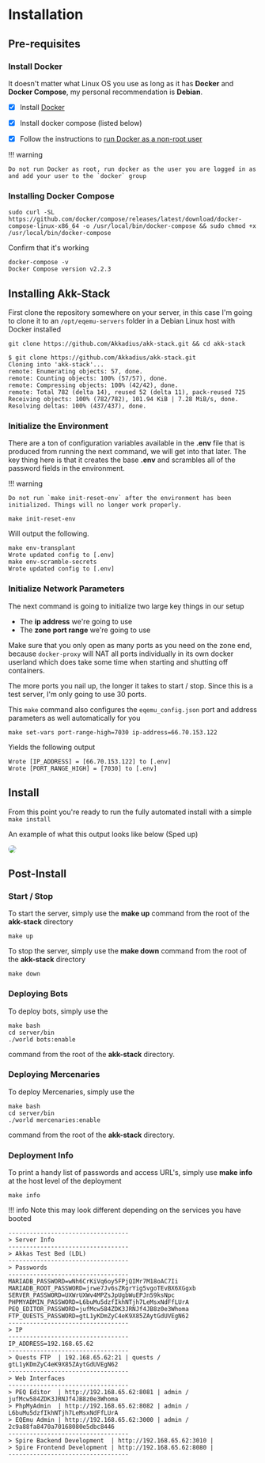 # Installation

## Pre-requisites

### Install Docker

It doesn't matter what Linux OS you use as long as it has **Docker** and **Docker Compose**, my personal recommendation is **Debian**.

- [x] Install [Docker](https://docs.docker.com/engine/install/debian/)
- [x] Install docker compose (listed below)
- [x] Follow the instructions to [run Docker as a non-root user](https://docs.docker.com/engine/install/linux-postinstall/)


!!! warning

    Do not run Docker as root, run docker as the user you are logged in as and add your user to the `docker` group

### Installing Docker Compose

```
sudo curl -SL https://github.com/docker/compose/releases/latest/download/docker-compose-linux-x86_64 -o /usr/local/bin/docker-compose && sudo chmod +x /usr/local/bin/docker-compose
```

Confirm that it's working

```
docker-compose -v
Docker Compose version v2.2.3
```

## Installing Akk-Stack

First clone the repository somewhere on your server, in this case I'm going to clone it to an `/opt/eqemu-servers` folder in a Debian Linux host with Docker installed

```
git clone https://github.com/Akkadius/akk-stack.git && cd akk-stack
```

```
$ git clone https://github.com/Akkadius/akk-stack.git
Cloning into 'akk-stack'...
remote: Enumerating objects: 57, done.
remote: Counting objects: 100% (57/57), done.
remote: Compressing objects: 100% (42/42), done.
remote: Total 782 (delta 14), reused 52 (delta 11), pack-reused 725
Receiving objects: 100% (782/782), 101.94 KiB | 7.28 MiB/s, done.
Resolving deltas: 100% (437/437), done.
```

### Initialize the Environment

There are a ton of configuration variables available in the **.env** file that is produced from running the next command, we will get into that later. The key thing here is that it creates the base **.env** and scrambles all of the password fields in the environment. 

!!! warning

    Do not run `make init-reset-env` after the environment has been initialized. Things will no longer work properly.

```shell
make init-reset-env
```

Will output the following.

```
make env-transplant
Wrote updated config to [.env]
make env-scramble-secrets
Wrote updated config to [.env]
```

### Initialize Network Parameters

The next command is going to initialize two large key things in our setup 

* The **ip address** we're going to use
* The **zone port range** we're going to use

Make sure that you only open as many ports as you need on the zone end, because `docker-proxy` will NAT all ports individually in its own docker userland which does take some time when starting and shutting off containers. 

The more ports you nail up, the longer it takes to start / stop. Since this is a test server, I'm only going to use 30 ports. 

This `make` command also configures the `eqemu_config.json` port and address parameters as well automatically for you

```
make set-vars port-range-high=7030 ip-address=66.70.153.122
```

Yields the following output

```
Wrote [IP_ADDRESS] = [66.70.153.122] to [.env]
Wrote [PORT_RANGE_HIGH] = [7030] to [.env]
```



## Install

From this point you're ready to run the fully automated install with a simple `make install`

An example of what this output looks like below (Sped up)

<img src="https://user-images.githubusercontent.com/3319450/87240353-7289a200-c3de-11ea-8afe-1b0a5ad8400e.gif" style="border-radius: 10px">


## Post-Install

### Start / Stop

To start the server, simply use the **make up** command from the root of the **akk-stack** directory

```
make up
```

To stop the server, simply use the **make down** command from the root of the **akk-stack** directory

```
make down
```

### Deploying Bots

 To deploy bots, simply use the 
```
make bash
cd server/bin
./world bots:enable
```
command from the root of the **akk-stack** directory.

### Deploying Mercenaries

 To deploy Mercenaries, simply use the 
```
make bash
cd server/bin
./world mercenaries:enable
```
command from the root of the **akk-stack** directory.


 
### Deployment Info

To print a handy list of passwords and access URL's, simply use **make info** at the host level of the deployment

```
make info
```

!!! info
    Note this may look different depending on the services you have booted

```
----------------------------------
> Server Info
----------------------------------
> Akkas Test Bed (LDL)
----------------------------------
> Passwords
----------------------------------
MARIADB_PASSWORD=wNh6CrKiVq6oy5FPjQIMr7M18oAC7Ii
MARIADB_ROOT_PASSWORD=jrwe7Jv6sZRgrYig5vgoTEvBX6XGgxb
SERVER_PASSWORD=UXWrUXWv4MPZsJpUgbWuEPJn59ksNpc
PHPMYADMIN_PASSWORD=L6buMu5dzfIkhNTjh7LeMsxNdFfLUrA
PEQ_EDITOR_PASSWORD=jufMcw584ZDK3JRNJf4JB8z0e3Whoma
FTP_QUESTS_PASSWORD=gtL1yKDmZyC4eK9X85ZAytGdUVEgN62
----------------------------------
> IP
----------------------------------
IP_ADDRESS=192.168.65.62
----------------------------------
> Quests FTP  | 192.168.65.62:21 | quests / gtL1yKDmZyC4eK9X85ZAytGdUVEgN62
----------------------------------
> Web Interfaces
----------------------------------
> PEQ Editor  | http://192.168.65.62:8081 | admin / jufMcw584ZDK3JRNJf4JB8z0e3Whoma
> PhpMyAdmin  | http://192.168.65.62:8082 | admin / L6buMu5dzfIkhNTjh7LeMsxNdFfLUrA
> EQEmu Admin | http://192.168.65.62:3000 | admin / 2c9a88fa8470a70168080e5dbc8446
----------------------------------
> Spire Backend Development  | http://192.168.65.62:3010 | 
> Spire Frontend Development | http://192.168.65.62:8080 | 
----------------------------------
```
